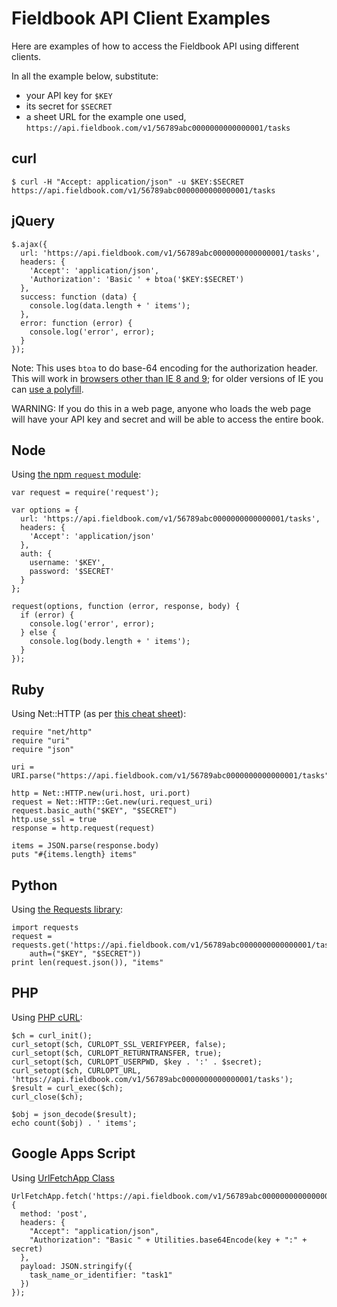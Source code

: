 Fieldbook API Client Examples
=============================

Here are examples of how to access the Fieldbook API using different clients.

In all the example below, substitute:

* your API key for `$KEY`
* its secret for `$SECRET`
* a sheet URL for the example one used, `https://api.fieldbook.com/v1/56789abc0000000000000001/tasks`

curl
----

```
$ curl -H "Accept: application/json" -u $KEY:$SECRET https://api.fieldbook.com/v1/56789abc0000000000000001/tasks
```

jQuery
------

```
$.ajax({
  url: 'https://api.fieldbook.com/v1/56789abc0000000000000001/tasks',
  headers: {
    'Accept': 'application/json',
    'Authorization': 'Basic ' + btoa('$KEY:$SECRET')
  },
  success: function (data) {
    console.log(data.length + ' items');
  },
  error: function (error) {
    console.log('error', error);
  }
});
```

Note: This uses `btoa` to do base-64 encoding for the authorization header. This will work in [browsers other than IE 8 and 9](http://caniuse.com/#search=btoa); for older versions of IE you can [use a polyfill](https://github.com/davidchambers/Base64.js).

WARNING: If you do this in a web page, anyone who loads the web page will have your API key and secret and will be able to access the entire book.

Node
----

Using [the npm `request` module](https://github.com/request/request):

```
var request = require('request');

var options = {
  url: 'https://api.fieldbook.com/v1/56789abc0000000000000001/tasks',
  headers: {
    'Accept': 'application/json'
  },
  auth: {
    username: '$KEY',
    password: '$SECRET'
  }
};

request(options, function (error, response, body) {
  if (error) {
    console.log('error', error);
  } else {
    console.log(body.length + ' items');
  }
});
```

Ruby
----

Using Net::HTTP (as per [this cheat sheet](http://www.rubyinside.com/nethttp-cheat-sheet-2940.html)):

```
require "net/http"
require "uri"
require "json"

uri = URI.parse("https://api.fieldbook.com/v1/56789abc0000000000000001/tasks")

http = Net::HTTP.new(uri.host, uri.port)
request = Net::HTTP::Get.new(uri.request_uri)
request.basic_auth("$KEY", "$SECRET")
http.use_ssl = true
response = http.request(request)

items = JSON.parse(response.body)
puts "#{items.length} items"
```

Python
------

Using [the Requests library](http://docs.python-requests.org/en/latest/):

```
import requests
request = requests.get('https://api.fieldbook.com/v1/56789abc0000000000000001/tasks',
    auth=("$KEY", "$SECRET"))
print len(request.json()), "items"
```

PHP
---

Using [PHP cURL](http://php.net/manual/en/ref.curl.php):

```
$ch = curl_init();
curl_setopt($ch, CURLOPT_SSL_VERIFYPEER, false);
curl_setopt($ch, CURLOPT_RETURNTRANSFER, true);
curl_setopt($ch, CURLOPT_USERPWD, $key . ':' . $secret);
curl_setopt($ch, CURLOPT_URL, 'https://api.fieldbook.com/v1/56789abc0000000000000001/tasks');
$result = curl_exec($ch);
curl_close($ch);

$obj = json_decode($result);
echo count($obj) . ' items';
```

Google Apps Script
------------------

Using [UrlFetchApp Class](https://developers.google.com/apps-script/reference/url-fetch/url-fetch-app)

```
UrlFetchApp.fetch('https://api.fieldbook.com/v1/56789abc0000000000000001/tasks', {
  method: 'post',
  headers: {
    "Accept": "application/json",
    "Authorization": "Basic " + Utilities.base64Encode(key + ":" + secret)
  },
  payload: JSON.stringify({
    task_name_or_identifier: "task1"
  })
});
```
